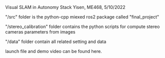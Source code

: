 Visual SLAM in Autonomy Stack
Yisen, ME468, 5/10/2022

"/src" folder is the python-cpp miexed ros2 package called "final_project" 

"/stereo_calibration" folder contains the python scripts for compute stereo cameras parameters from images

"/data" folder contain all related setting and data

launch file and demo video can be found here.
